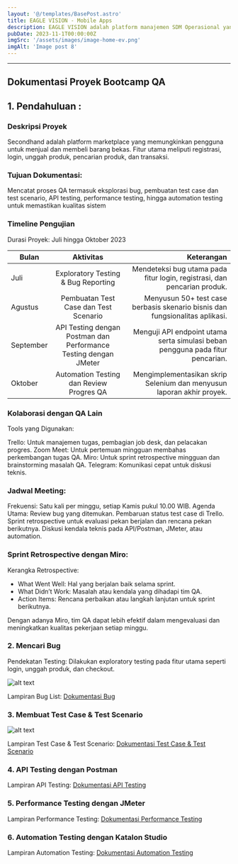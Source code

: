 ```yaml
---
layout: '@/templates/BasePost.astro'
title: EAGLE VISION - Mobile Apps
description: EAGLE VISION adalah platform manajemen SDM Operasional yang memungkinkan pengguna untuk mengatur semua aktivitas dan mencatat bisnis model.
pubDate: 2023-11-1T00:00:00Z
imgSrc: '/assets/images/image-home-ev.png'
imgAlt: 'Image post 8'
---
```


---

## Dokumentasi Proyek Bootcamp QA

## 1. Pendahuluan : 

### Deskripsi Proyek

Secondhand adalah platform marketplace yang memungkinkan pengguna untuk menjual dan membeli barang bekas. Fitur utama meliputi registrasi, login, unggah produk, pencarian produk, dan transaksi.

### Tujuan Dokumentasi:

Mencatat proses QA termasuk eksplorasi bug, pembuatan test case dan test scenario, API testing, performance testing, hingga automation testing untuk memastikan kualitas sistem

### Timeline Pengujian

Durasi Proyek: Juli hingga Oktober 2023

| Bulan         |      Aktivitas                                                   | Keterangan |
| ------------- | :--------------------------------------------------------------: | -----------------------------------------------------------------------------: |
| Juli          | Exploratory Testing & Bug Reporting	                             | Mendeteksi bug utama pada fitur login, registrasi, dan pencarian produk.       |
| Agustus       | Pembuatan Test Case dan Test Scenario	                           | Menyusun 50+ test case berbasis skenario bisnis dan fungsionalitas aplikasi.   |
| September	    | API Testing dengan Postman dan Performance Testing dengan JMeter | Menguji API endpoint utama serta simulasi beban pengguna pada fitur pencarian. |
| Oktober	      | Automation Testing dan Review Progres QA                         | Mengimplementasikan skrip Selenium dan menyusun laporan akhir proyek.          |

### Kolaborasi dengan QA Lain
Tools yang Digunakan:

Trello: Untuk manajemen tugas, pembagian job desk, dan pelacakan progres.
Zoom Meet: Untuk pertemuan mingguan membahas perkembangan tugas QA.
Miro: Untuk sprint retrospective mingguan dan brainstorming masalah QA.
Telegram: Komunikasi cepat untuk diskusi teknis. 

### Jadwal Meeting:

Frekuensi: Satu kali per minggu, setiap Kamis pukul 10.00 WIB.
Agenda Utama:
Review bug yang ditemukan.
Pembaruan status test case di Trello.
Sprint retrospective untuk evaluasi pekan berjalan dan rencana pekan berikutnya.
Diskusi kendala teknis pada API/Postman, JMeter, atau automation.

### Sprint Retrospective dengan Miro:

Kerangka Retrospective:
- What Went Well: Hal yang berjalan baik selama sprint.
- What Didn’t Work: Masalah atau kendala yang dihadapi tim QA.
- Action Items: Rencana perbaikan atau langkah lanjutan untuk sprint berikutnya.

Dengan adanya Miro, tim QA dapat lebih efektif dalam mengevaluasi dan meningkatkan kualitas pekerjaan setiap minggu.

### 2. Mencari Bug

Pendekatan Testing:
Dilakukan exploratory testing pada fitur utama seperti login, unggah produk, dan checkout.

![alt text](/assets/images/bug.png 'Dokumentasi Bug')

Lampiran Bug List:
[Dokumentasi Bug](https://docs.google.com/document/d/1UWyP52RSNy6ajs4od1KVh5ueIKSk91g1/edit?usp=sharing&ouid=106378069491676762286&rtpof=true&sd=true "Dokumentasi Bug")


### 3. Membuat Test Case & Test Scenario

![alt text](/assets/images/test_case.png 'Dokumentasi Test Case')

Lampiran Test Case & Test Scenario:
[Dokumentasi Test Case & Test Scenario](https://docs.google.com/spreadsheets/d/1vR60SfsEgfKWEnIY0c0tq0Fxe_bXHRf6HvF65ix3Lnk/edit?gid=1028355474#gid=1028355474 "Dokumentasi Test Case & Test Scenario")

### 4. API Testing dengan Postman

Lampiran API Testing:
[Dokumentasi API Testing](https://drive.google.com/drive/folders/1zAwie0w9LcAWFn7zLOD7_qMjVh28Xzvq?usp=sharing "Dokumentasi API Testing")

### 5. Performance Testing dengan JMeter

Lampiran Performance Testing: 
[Dokumentasi Performance Testing](https://github.com/rivalmsayid/Portfolio-Bootcamp-QA/tree/main/1.%20Gold%20Challenge/4.%20Apache%20JMeter/Report%20Website "Performance Testing")

### 6. Automation Testing dengan Katalon Studio

Lampiran Automation Testing: [Dokumentasi Automation Testing](https://gitlab.com/rivalmsayid/project-binar-website "Dokumentasi Automation Testing")

